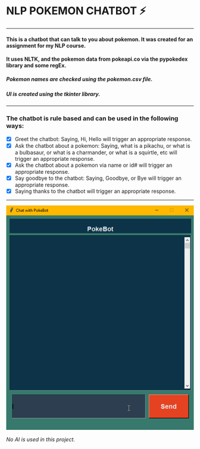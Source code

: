 # NLP POKEMON CHATBOT :zap:
---
#### This is a chatbot that can talk to you about pokemon. It was created for an assignment for my NLP course.
#### It uses NLTK, and the pokemon data from pokeapi.co via the pypokedex library and some regEx.
##### Pokemon names are checked using the pokemon.csv file.
##### UI is created using the tkinter library.

---
### The chatbot is rule based and can be used in the following ways:
- [x] Greet the chatbot: Saying, Hi, Hello will trigger an appropriate response.
- [x] Ask the chatbot about a pokemon: Saying, what is a pikachu, or what is a bulbasaur, or what is a charmander, or what is a squirtle, etc will trigger an appropriate response.
- [x] Ask the chatbot about a pokemon via name or id# will trigger an appropriate response.
- [x] Say goodbye to the chatbot: Saying, Goodbye, or Bye will trigger an appropriate response.
- [x] Saying thanks to the chatbot will trigger an appropriate response.

---

<img src="demo.gif" title="PokeBot" alt="Mini Walkthrough of the PokeBot">

*No AI is used in this project.*